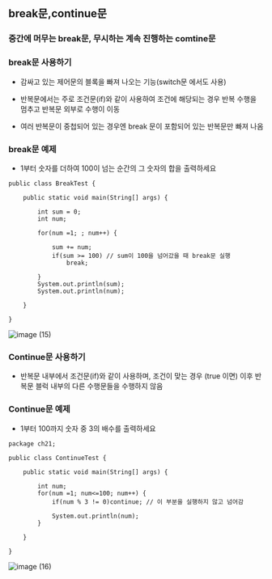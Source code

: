 ## break문,continue문

### 중간에 머무는 break문, 무시하는 계속 진행하는 comtine문

### break문 사용하기

- 감싸고 있는 제어문의 블록을 빠져 나오는 기능(switch문 에서도 사용)

- 반복문에서는 주로 조건문(if)와 같이 사용하여 조건에 해당되는 경우 반복 수행을 멈추고 반복문 외부로 수행이 이동

- 여러 반복문이 중첩되어 있는 경우엔 break 문이 포함되어 있는 반복문만 빠져 나옴

### break문 예제

- 1부터 숫자를 더하여 100이 넘는 순간의 그 숫자의 합을 출력하세요

```
public class BreakTest {

	public static void main(String[] args) {

		int sum = 0;
		int num;

		for(num =1; ; num++) {

			sum += num;
			if(sum >= 100) // sum이 100을 넘어갔을 때 break문 실행
				break;

		}
		System.out.println(sum);
		System.out.println(num);

	}

}
```

![image (15)](https://user-images.githubusercontent.com/105026909/191296295-c1875dd8-b5c4-4cda-aed7-4bd22b71fce4.png)


### Continue문 사용하기
- 반복문 내부에서 조건문(if)와 같이 사용하며, 조건이 맞는 경우 (true 이면) 이후 반복문 블럭 내부의 다른 수행문들을 수행하지 않음

### Continue문 예제
- 1부터 100까지 숫자 중 3의 배수를 출력하세요

```
package ch21;

public class ContinueTest {

	public static void main(String[] args) {

		int num;
		for(num =1; num<=100; num++) {
			if(num % 3 != 0)continue; // 이 부분을 실행하지 않고 넘어감

			System.out.println(num);
		}

	}

}
```

![image (16)](https://user-images.githubusercontent.com/105026909/191296872-03c36091-ffb7-4f61-8b68-51a11d070da6.png)


